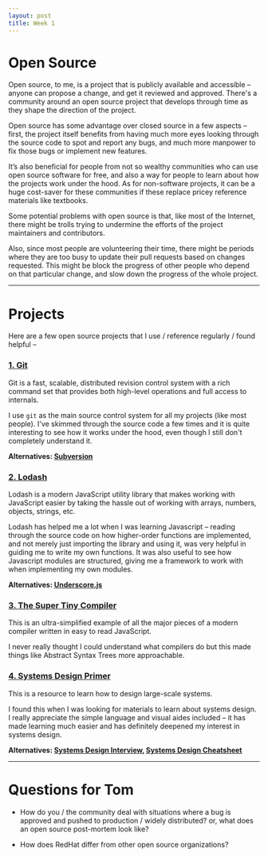 ```yaml
---
layout: post
title: Week 1
---
```


# Open Source

Open source, to me, is a project that is publicly available and accessible – anyone can propose a change, and get it reviewed and approved. There's a community around an open source project that develops through time as they shape the direction of the project.

Open source has some advantage over closed source in a few aspects – first, the project itself benefits from having much more eyes looking through the source code to spot and report any bugs, and much more manpower to fix those bugs or implement new features.

It’s also beneficial for people from not so wealthy communities who can use open source software for free, and also a way for people to learn about how the projects work under the hood. As for non-software projects, it can be a huge cost-saver for these communities if these replace pricey reference materials like textbooks.

Some potential problems with open source is that, like most of the Internet, there might be trolls trying to undermine the efforts of the project maintainers and contributors.

Also, since most people are volunteering their time, there might be periods where they are too busy to update their pull requests based on changes requested. This might be block the progress of other people who depend on that particular change, and slow down the progress of the whole project. 

---

# Projects

Here are a few open source projects that I use / reference regularly / found helpful –

### [1. Git](https://github.com/git/git)
Git is a fast, scalable, distributed revision control system with a rich command set that provides both high-level operations and full access to internals.

I use `git` as the main source control system for all my projects (like most people). I've skimmed through the source code a few times and it is quite interesting to see how it works under the hood, even though I still don't completely understand it.

**Alternatives: [Subversion](https://subversion.apache.org/source-code.html)**


### [2. Lodash](https://github.com/lodash/lodash)

Lodash is a modern JavaScript utility library that makes working with JavaScript easier by taking the hassle out of working with arrays,
numbers, objects, strings, etc.

Lodash has helped me a lot when I was learning Javascript – reading through the source code on how higher-order functions are implemented, and not merely just importing the library and using it, was very helpful in guiding me to write my own functions. It was also useful to see how Javascript modules are structured, giving me a framework to work with when implementing my own modules.

**Alternatives: [Underscore.js](https://github.com/jashkenas/underscore)**


### [3. The Super Tiny Compiler](https://the-super-tiny-compiler.glitch.me/)

This is an ultra-simplified example of all the major pieces of a modern compiler written in easy to read JavaScript.

I never really thought I could understand what compilers do but this made things like Abstract Syntax Trees more approachable.


### [4. Systems Design Primer](https://github.com/donnemartin/system-design-primer)
This is a resource to learn how to design large-scale systems.

I found this when I was looking for materials to learn about systems design. I really appreciate the simple language and visual aides included – it has made learning much easier and has definitely deepened my interest in systems design.

**Alternatives: [Systems Design Interview](https://github.com/checkcheckzz/system-design-interview), [Systems Design Cheatsheet](https://gist.github.com/vasanthk/485d1c25737e8e72759f)**

---

# Questions for Tom

* How do you / the community deal with situations where a bug is approved and pushed to production / widely distributed? or, what does an open source post-mortem look like?

* How does RedHat differ from other open source organizations?